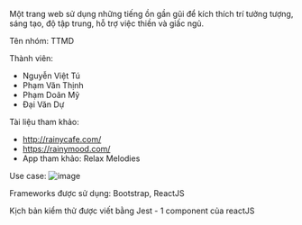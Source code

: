 Một trang web sử dụng những tiếng ồn gần gũi để kích thích trí tưởng tượng, sáng tạo, độ tập trung, hỗ trợ việc thiền và giấc ngủ.

Tên nhóm: TTMD

Thành viên:
+ Nguyễn Việt Tú
+ Phạm Văn Thịnh
+ Phạm Doãn Mỹ
+ Đại Văn Dự

Tài liệu tham khảo: 
+ http://rainycafe.com/ 
+ https://rainymood.com/ 
+ App tham khảo: Relax Melodies

Use case:
![image](https://cloud.githubusercontent.com/assets/25663795/25464038/73e397c4-2b24-11e7-8ea2-846ac643f225.png)

Frameworks được sử dụng: Bootstrap, ReactJS

Kịch bản kiểm thử được viết bằng Jest - 1 component của reactJS

